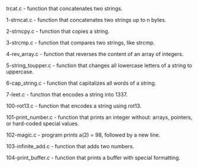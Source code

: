 trcat.c - function that concatenates two strings.

1-strncat.c - function that concatenates two strings up to n bytes.

2-strncpy.c - function that copies a string.

3-strcmp.c - function that compares two strings, like strcmp.

4-rev_array.c - function that reverses the content of an array of integers.

5-string_toupper.c - function that changes all lowercase letters of a string to uppercase.

6-cap_string.c - function that capitalizes all words of a string.

7-leet.c - function that encodes a string into 1337.

100-rot13.c - function that encodes a string using rot13.

101-print_number.c - function that prints an integer without: arrays, pointers, or hard-coded special values.

102-magic.c - program prints a(2) = 98, followed by a new line.

103-infinite_add.c - function that adds two numbers.

104-print_buffer.c - function that prints a buffer with special formatting.
